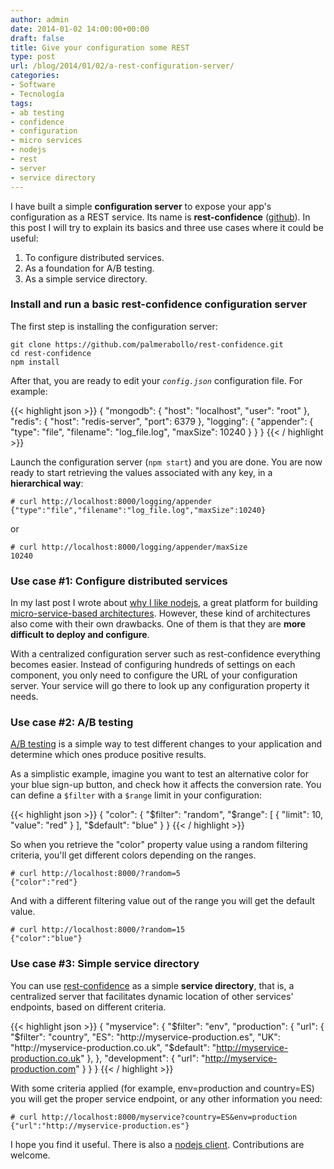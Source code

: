 ```yaml
---
author: admin
date: 2014-01-02 14:00:00+00:00
draft: false
title: Give your configuration some REST
type: post
url: /blog/2014/01/02/a-rest-configuration-server/
categories:
- Software
- Tecnología
tags:
- ab testing
- confidence
- configuration
- micro services
- nodejs
- rest
- server
- service directory
---
```


I have built a simple **configuration server** to expose your app's configuration as a REST service. Its name is **rest-confidence** ([github](https://github.com/palmerabollo/rest-confidence)). In this post I will try to explain its basics and three use cases where it could be useful:

1. To configure distributed services.
2. As a foundation for A/B testing.
3. As a simple service directory.

### Install and run a basic rest-confidence configuration server

The first step is installing the configuration server:

    git clone https://github.com/palmerabollo/rest-confidence.git
    cd rest-confidence
    npm install

After that, you are ready to edit your _`config.json`_ configuration file. For example:

{{< highlight json >}}
{
  "mongodb": {
    "host": "localhost",
    "user": "root"
  },
  "redis": {
    "host": "redis-server",
    "port": 6379
  },
  "logging": {
    "appender": {
      "type": "file",
      "filename": "log_file.log",
      "maxSize": 10240
    }
  }
}
{{< / highlight >}}



Launch the configuration server (`npm start`) and you are done. You are now ready to start retrieving the values associated with any key, in a **hierarchical way**:

    # curl http://localhost:8000/logging/appender
    {"type":"file","filename":"log_file.log","maxSize":10240}

or

    # curl http://localhost:8000/logging/appender/maxSize
    10240

### Use case #1: Configure distributed services

In my last post I wrote about [why I like nodejs](http://guidogarcia.net/blog/2013/12/09/why-is-nodejs-so-cool-from-a-java-guy/), a great platform for building [micro-service-based architectures](http://yobriefca.se/blog/2013/04/28/micro-service-architecture/). However, these kind of architectures also come with their own drawbacks. One of them is that they are **more difficult to deploy and configure**.

With a centralized configuration server such as rest-confidence everything becomes easier. Instead of configuring hundreds of settings on each component, you only need to configure the URL of your configuration server. Your service will go there to look up any configuration property it needs.

### Use case #2: A/B testing

[A/B testing](http://en.wikipedia.org/wiki/A/B_testing) is a simple way to test different changes to your application and determine which ones produce positive results.

As a simplistic example, imagine you want to test an alternative color for your blue sign-up button, and check how it affects the conversion rate. You can define a `$filter` with a `$range` limit in your configuration:

{{< highlight json >}}
{
  "color": {
    "$filter": "random",
    "$range": [
      { "limit": 10, "value": "red" }
    ],
    "$default": "blue"
  }
}
{{< / highlight >}}

So when you retrieve the "color" property value using a random filtering criteria, you'll get different colors depending on the ranges.

    # curl http://localhost:8000/?random=5
    {"color":"red"}

And with a different filtering value out of the range you will get the default value.

    # curl http://localhost:8000/?random=15
    {"color":"blue"}

### Use case #3: Simple service directory

You can use [rest-confidence](https://github.com/palmerabollo/rest-confidence) as a simple **service directory**,  that is, a centralized server that facilitates dynamic location of other services' endpoints, based on different criteria.

{{< highlight json >}}
{
  "myservice": {
    "$filter": "env",
    "production": {
      "url": {
        "$filter": "country",
        "ES": "http://myservice-production.es",
        "UK": "http://myservice-production.co.uk",
        "$default": "http://myservice-production.co.uk"
      },
    },
    "development": {
      "url": "http://myservice-production.com"
    }
  }
}
{{< / highlight >}}

With some criteria applied (for example, env=production and country=ES) you will get the proper service endpoint, or any other information you need:

    # curl http://localhost:8000/myservice?country=ES&env=production
    {"url":"http://myservice-production.es"}

I hope you find it useful. There is also a [nodejs client](https://github.com/palmerabollo/rest-confidence-client). Contributions are welcome.
